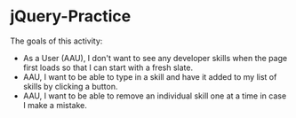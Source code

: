 # jQuery-Practice

The goals of this activity:
- As a User (AAU), I don't want to see any developer skills when the page first loads so that I can start with a fresh slate.
- AAU, I want to be able to type in a skill and have it added to my list of skills by clicking a button.
- AAU, I want to be able to remove an individual skill one at a time in case I make a mistake.
